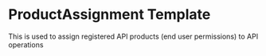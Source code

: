 # ProductAssignment Template

This is used to assign registered API products (end user permissions) to API operations
